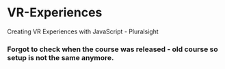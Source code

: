 # VR-Experiences

Creating VR Experiences with JavaScript - Pluralsight

### Forgot to check when the course was released - old course so setup is not the same anymore.
